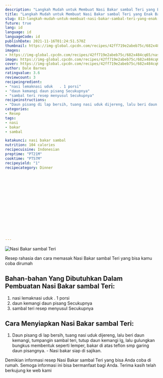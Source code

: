 ```yaml
---
description: "Langkah Mudah untuk Membuat Nasi Bakar sambal Teri yang Enak Banget"
title: "Langkah Mudah untuk Membuat Nasi Bakar sambal Teri yang Enak Banget"
slug: 813-langkah-mudah-untuk-membuat-nasi-bakar-sambal-teri-yang-enak-banget
future: true
lang: id
language: id
languageCode: id
publishDate: 2021-11-16T01:24:51.570Z 
thumbnail: https://img-global.cpcdn.com/recipes/42ff719e2abeb75c/682x484cq65/nasi-bakar-sambal-teri-foto-resep-utama.png
images:
- https://img-global.cpcdn.com/recipes/42ff719e2abeb75c/682x484cq65/nasi-bakar-sambal-teri-foto-resep-utama.png
image: https://img-global.cpcdn.com/recipes/42ff719e2abeb75c/682x484cq65/nasi-bakar-sambal-teri-foto-resep-utama.png
cover: https://img-global.cpcdn.com/recipes/42ff719e2abeb75c/682x484cq65/nasi-bakar-sambal-teri-foto-resep-utama.png
author: Dale Barnes
ratingvalue: 3.6
reviewcount: 3
recipeingredient:
- "nasi lemaknasi uduk   . 1 porsi"
- "daun kemangi daun pisang Secukupnya"
- "sambal teri resep menyusul Secukupnya"
recipeinstructions:
- "Daun pisang di lap bersih, tuang nasi uduk dijereng, lalu beri daun kemangi, tumpangin sambal teri, tutup daun kemangi lg, lalu gulungkan bungkus membentuk seperti lemper, bakar di atas teflon smp garing daun pisangnya. Nasi bakar siap di sajikan."
categories:
- Resep
tags:
- nasi
- bakar
- sambal

katakunci: nasi bakar sambal 
nutrition: 104 calories
recipecuisine: Indonesian
preptime: "PT21M"
cooktime: "PT57M"
recipeyield: "1"
recipecategory: Dinner


     
    
    
    
    
    
    
    
    
    
    
      
    
---
```



![Nasi Bakar sambal Teri](https://img-global.cpcdn.com/recipes/42ff719e2abeb75c/682x484cq65/nasi-bakar-sambal-teri-foto-resep-utama.png)

Resep rahasia dan cara memasak  Nasi Bakar sambal Teri yang bisa kamu coba dirumah

<!--inarticleads1-->

## Bahan-bahan Yang Dibutuhkan Dalam Pembuatan Nasi Bakar sambal Teri:

1. nasi lemaknasi uduk   . 1 porsi
1. daun kemangi daun pisang Secukupnya
1. sambal teri resep menyusul Secukupnya



<!--inarticleads2-->

## Cara Menyiapkan Nasi Bakar sambal Teri:

1. Daun pisang di lap bersih, tuang nasi uduk dijereng, lalu beri daun kemangi, tumpangin sambal teri, tutup daun kemangi lg, lalu gulungkan bungkus membentuk seperti lemper, bakar di atas teflon smp garing daun pisangnya. - Nasi bakar siap di sajikan.




Demikian informasi  resep Nasi Bakar sambal Teri   yang bisa Anda coba di rumah. Semoga informasi ini bisa bermanfaat bagi Anda. Terima kasih telah berkujung ke web kami
